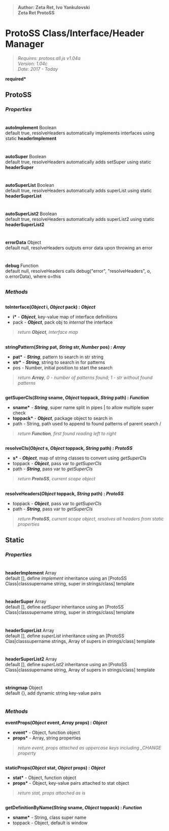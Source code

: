 > __Author: Zeta Ret, Ivo Yankulovski__  
> __Zeta Ret ProtoSS__  
# ProtoSS Class/Interface/Header Manager  
> *Requires: protoss.all.js v1.04a*  
> *Version: 1.04c*  
> *Date: 2017 - Today*  

__required*__

## ProtoSS  

### *Properties*  

#
__autoImplement__ Boolean  
default true, resolveHeaders automatically implements interfaces using static __headerImplement__  
#
__autoSuper__ Boolean  
default true, resolveHeaders automatically adds setSuper using static __headerSuper__  
#
__autoSuperList__ Boolean  
default true, resolveHeaders automatically adds superList using static __headerSuperList__  
#
__autoSuperList2__ Boolean  
default true, resolveHeaders automatically adds superList2 using static __headerSuperList2__  
#
__errorData__ Object  
default null, resolveHeaders outputs error data upon throwing an error  
#
__debug__ Function  
default null, resolveHeaders calls debug("error", "resolveHeaders", o, o.errorData), where o=this  

##
### *Methods*  
##

__toInterface(*Object* i, *Object* pack) : *Object*__  
- __i*__ - __*Object*__, key-value map of interface definitions  
- pack - __*Object*__, pack obj to *internal* the interface  
> *return __Object__, interface map* 

##
__stringPattern(*String* pat, *String* str, *Number* pos) : *Array*__  
- __pat*__ - __*String*__, pattern to search in str string  
- __str*__ - __*String*__, string to search in for patterns  
- pos - Number, initial position to start the search  
> *return __Array__, 0 - number of patterns found; 1 - str without found patterns*

##
__getSuperCls(*String* sname, *Object* toppack, *String* path) : *Function*__  
- __sname*__ - __*String*__, super name split in pipes | to allow multiple super check  
- __toppack*__ - __*Object*__, package object to search in  
- path - String, path used to append to found patterns of parent search /  
> *return __Function__, first found reading left to right*

##
__resolveCls(*Object* s, *Object* toppack, *String* path) : *ProtoSS*__  
- __s*__ - __*Object*__, map of string classes to convert using *getSuperCls*  
- toppack - __*Object*__, pass var to *getSuperCls*  
- path - __*String*__, pass var to *getSuperCls*  
> *return __ProtoSS__, current scope object*

##
__resolveHeaders(*Object* toppack, *String* path) : *ProtoSS*__  
- toppack - __*Object*__, pass var to *getSuperCls*  
- path - __*String*__, pass var to *getSuperCls*  
> *return __ProtoSS__, current scope object, resolves all headers from static properties*


## Static  

### *Properties*  

#
__headerImplement__ Array  
default [], define *implement* inheritance using an [ProtoSS Class|classsupername string, super in strings/class] template  
#
__headerSuper__  Array  
default [], define *setSuper* inheritance using an [ProtoSS Class|classsupername string, super in strings/class] template  
#
__headerSuperList__  Array  
default [], define *superList* inheritance using an [ProtoSS Clas|classsupername strings, Array of supers in strings/class] template  
#
__headerSuperList2__  Array  
default [], define *superList2* inheritance using an [ProtoSS Class|classsupername string, Array of supers in strings/class] template  
#
__stringmap__  Object  
default {}, add dynamic string key-value pairs  
#

### *Methods*  

__eventProps(*Object* event, *Array* props) : *Object*__  
- __event*__ - Object, function object  
- __props*__ - Array, string properties  
> *return event, props attached as uppercase keys including _CHANGE property*

##
__staticProps(*Object* stat, *Object* props) : *Object*__  
- __stat*__ - Object, function object  
- __props*__ - Object, key-value pairs attached to stat object  
> *return stat, props attached as is*

##
__getDefinitionByName(*String* sname, *Object* toppack) : *Function*__  
- __sname*__ - String, class super name  
- toppack - Object, default is window  

